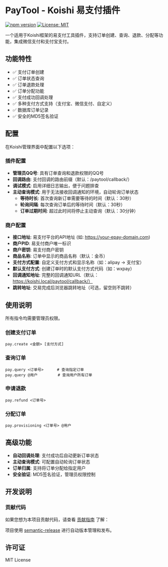 # PayTool - Koishi 易支付插件

[![npm version](https://badge.fury.io/js/koishi-plugin-pay-tool.svg)](https://badge.fury.io/js/koishi-plugin-pay-tool)
[![License: MIT](https://img.shields.io/badge/License-MIT-yellow.svg)](https://opensource.org/licenses/MIT)

一个适用于Koishi框架的易支付工具插件，支持订单创建、查询、退款、分配等功能，集成微信支付和支付宝支付。

## 功能特性

- ✅ 支付订单创建
- ✅ 订单状态查询
- ✅ 订单退款处理
- ✅ 订单分配功能
- ✅ 支付成功回调处理
- ✅ 多种支付方式支持（支付宝、微信支付、自定义）
- ✅ 数据库订单记录
- ✅ 安全的MD5签名验证

## 配置

在Koishi管理界面中配置以下选项：

### 插件配置
- **管理员QQ号**: 具有订单查询和退款权限的QQ号
- **回调路由**: 支付回调的路由前缀（默认：/paytool/callback/）
- **调试模式**: 启用详细日志输出，便于问题排查
- **主动查询模式**: 用于无法接收回调通知的环境，自动轮询订单状态
  - **等待时长**: 首次查询新订单需要等待的时间（默认：30秒）
  - **轮询间隔**: 每次查询订单后的等待时间（默认：30秒）
  - **订单过期时间**: 超过此时间将停止主动查询（默认：30分钟）

### 商户配置
- **接口地址**: 易支付平台的API地址 (如: https://your-epay-domain.com)
- **商户PID**: 易支付商户唯一标识
- **商户密钥**: 易支付商户密钥
- **商品名称**: 订单中显示的商品名称（默认：金币）
- **支付方式配置**: 自定义支付方式和显示名称（如：alipay -> 支付宝）
- **默认支付方式**: 创建订单时的默认支付方式代码（如：wxpay）
- **回调通知地址**: 完整的回调通知URL（默认：https://koishi.local/paytool/callback/）
- **跳转地址**: 交易完成后浏览器跳转地址（可选，留空则不跳转）

## 使用说明

所有指令均需要管理员权限。

### 创建支付订单
```
pay.create <金额> [支付方式]
```
### 查询订单
```
pay.query <订单号>      # 查询指定订单
pay.query @用户         # 查询用户所有订单  
```

### 申请退款
```
pay.refund <订单号>
```

### 分配订单
```
pay.provisioning <订单号> @用户
```

## 高级功能

- **自动回调处理**: 支付成功后自动更新订单状态
- **主动查询模式**: 可配置自动轮询订单状态
- **订单归属**: 支持将订单分配给指定用户
- **安全验证**: MD5签名验证，管理员权限控制

## 开发说明

### 贡献代码

如果您想为本项目贡献代码，请查看 [贡献指南](CONTRIBUTING.md) 了解：

项目使用 [semantic-release](https://github.com/semantic-release/semantic-release) 进行自动版本管理和发布。

## 许可证

MIT License
